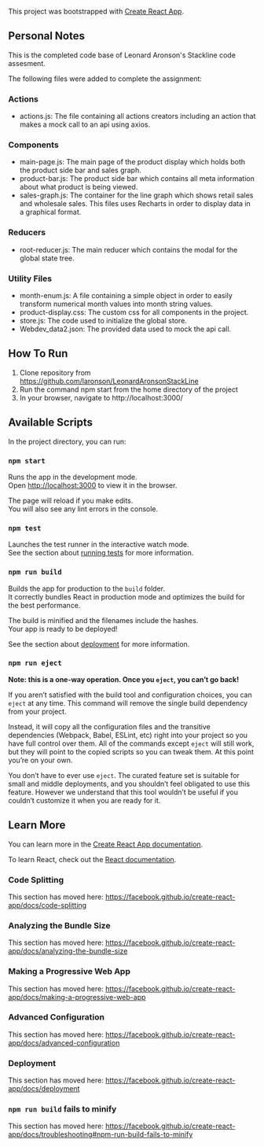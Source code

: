 This project was bootstrapped with [Create React App](https://github.com/facebook/create-react-app).

## Personal Notes
This is the completed code base of Leonard Aronson's Stackline code assesment.

The following files were added to complete the assignment:

### Actions
- actions.js: The file containing all actions creators including an action that makes a mock call to an api using axios.

### Components
- main-page.js: The main page of the product display which holds both the product side bar and sales graph.
- product-bar.js: The product side bar which contains all meta information about what product is being viewed.
- sales-graph.js: The container for the line graph which shows retail sales and wholesale sales.  This files uses Recharts in order to display data in a graphical format.

### Reducers
- root-reducer.js: The main reducer which contains the modal for the global state tree.

### Utility Files
- month-enum.js: A file containing a simple object in order to easily transform numerical month values into month string values.
- product-display.css: The custom css for all components in the project.
- store.js: The code used to initialize the global store.
- Webdev_data2.json: The provided data used to mock the api call.

## How To Run
1) Clone repository from https://github.com/laronson/LeonardAronsonStackLine
2) Run the command npm start from the home directory of the project
3) In your browser, navigate to http://localhost:3000/


## Available Scripts

In the project directory, you can run:

### `npm start`

Runs the app in the development mode.<br>
Open [http://localhost:3000](http://localhost:3000) to view it in the browser.

The page will reload if you make edits.<br>
You will also see any lint errors in the console.

### `npm test`

Launches the test runner in the interactive watch mode.<br>
See the section about [running tests](https://facebook.github.io/create-react-app/docs/running-tests) for more information.

### `npm run build`

Builds the app for production to the `build` folder.<br>
It correctly bundles React in production mode and optimizes the build for the best performance.

The build is minified and the filenames include the hashes.<br>
Your app is ready to be deployed!

See the section about [deployment](https://facebook.github.io/create-react-app/docs/deployment) for more information.

### `npm run eject`

**Note: this is a one-way operation. Once you `eject`, you can’t go back!**

If you aren’t satisfied with the build tool and configuration choices, you can `eject` at any time. This command will remove the single build dependency from your project.

Instead, it will copy all the configuration files and the transitive dependencies (Webpack, Babel, ESLint, etc) right into your project so you have full control over them. All of the commands except `eject` will still work, but they will point to the copied scripts so you can tweak them. At this point you’re on your own.

You don’t have to ever use `eject`. The curated feature set is suitable for small and middle deployments, and you shouldn’t feel obligated to use this feature. However we understand that this tool wouldn’t be useful if you couldn’t customize it when you are ready for it.

## Learn More

You can learn more in the [Create React App documentation](https://facebook.github.io/create-react-app/docs/getting-started).

To learn React, check out the [React documentation](https://reactjs.org/).

### Code Splitting

This section has moved here: https://facebook.github.io/create-react-app/docs/code-splitting

### Analyzing the Bundle Size

This section has moved here: https://facebook.github.io/create-react-app/docs/analyzing-the-bundle-size

### Making a Progressive Web App

This section has moved here: https://facebook.github.io/create-react-app/docs/making-a-progressive-web-app

### Advanced Configuration

This section has moved here: https://facebook.github.io/create-react-app/docs/advanced-configuration

### Deployment

This section has moved here: https://facebook.github.io/create-react-app/docs/deployment

### `npm run build` fails to minify

This section has moved here: https://facebook.github.io/create-react-app/docs/troubleshooting#npm-run-build-fails-to-minify
